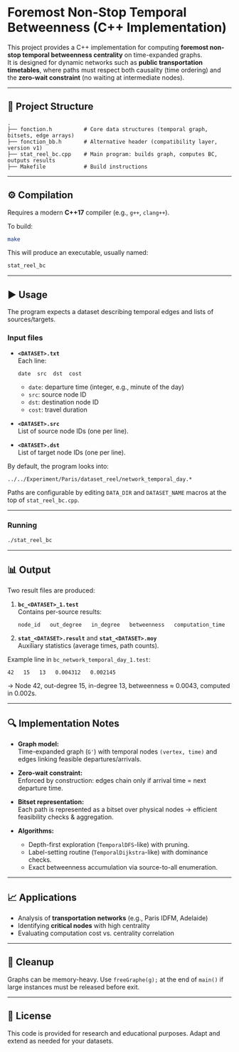 # Foremost Non-Stop Temporal Betweenness (C++ Implementation)

This project provides a C++ implementation for computing **foremost non-stop temporal betweenness centrality** on time-expanded graphs.  
It is designed for dynamic networks such as **public transportation timetables**, where paths must respect both causality (time ordering) and the **zero-wait constraint** (no waiting at intermediate nodes).

---

## 📂 Project Structure

```
.
├── fonction.h          # Core data structures (temporal graph, bitsets, edge arrays)
├── fonction_bb.h       # Alternative header (compatibility layer, version v1)
├── stat_reel_bc.cpp    # Main program: builds graph, computes BC, outputs results
├── Makefile            # Build instructions
```

---

## ⚙️ Compilation

Requires a modern **C++17** compiler (e.g., `g++`, `clang++`).  

To build:

```bash
make
```

This will produce an executable, usually named:

```bash
stat_reel_bc
```

---

## ▶️ Usage

The program expects a dataset describing temporal edges and lists of sources/targets.

### Input files

- **`<DATASET>.txt`**  
  Each line:  
  ```
  date  src  dst  cost
  ```
  - `date`: departure time (integer, e.g., minute of the day)  
  - `src`: source node ID  
  - `dst`: destination node ID  
  - `cost`: travel duration  

- **`<DATASET>.src`**  
  List of source node IDs (one per line).  

- **`<DATASET>.dst`**  
  List of target node IDs (one per line).  

By default, the program looks into:

```
../../Experiment/Paris/dataset_reel/network_temporal_day.*
```

Paths are configurable by editing `DATA_DIR` and `DATASET_NAME` macros at the top of `stat_reel_bc.cpp`.

---

### Running

```bash
./stat_reel_bc
```

---

## 📊 Output

Two result files are produced:

1. **`bc_<DATASET>_1.test`**  
   Contains per-source results:  
   ```
   node_id   out_degree   in_degree   betweenness   computation_time
   ```

2. **`stat_<DATASET>.result`** and **`stat_<DATASET>.moy`**  
   Auxiliary statistics (average times, path counts).

Example line in `bc_network_temporal_day_1.test`:

```
42   15   13   0.004312   0.002145
```
→ Node 42, out-degree 15, in-degree 13, betweenness ≈ 0.0043, computed in 0.002s.

---

## 🔍 Implementation Notes

- **Graph model:**  
  Time-expanded graph (`G'`) with temporal nodes `(vertex, time)` and edges linking feasible departures/arrivals.

- **Zero-wait constraint:**  
  Enforced by construction: edges chain only if arrival time = next departure time.

- **Bitset representation:**  
  Each path is represented as a bitset over physical nodes → efficient feasibility checks & aggregation.

- **Algorithms:**  
  - Depth-first exploration (`TemporalDFS`-like) with pruning.  
  - Label-setting routine (`TemporalDijkstra`-like) with dominance checks.  
  - Exact betweenness accumulation via source-to-all enumeration.

---

## 📈 Applications

- Analysis of **transportation networks** (e.g., Paris IDFM, Adelaide)  
- Identifying **critical nodes** with high centrality  
- Evaluating computation cost vs. centrality correlation  

---

## 🧹 Cleanup

Graphs can be memory-heavy. Use `freeGraphe(g);` at the end of `main()` if large instances must be released before exit.

---

## 📜 License

This code is provided for research and educational purposes. Adapt and extend as needed for your datasets.
